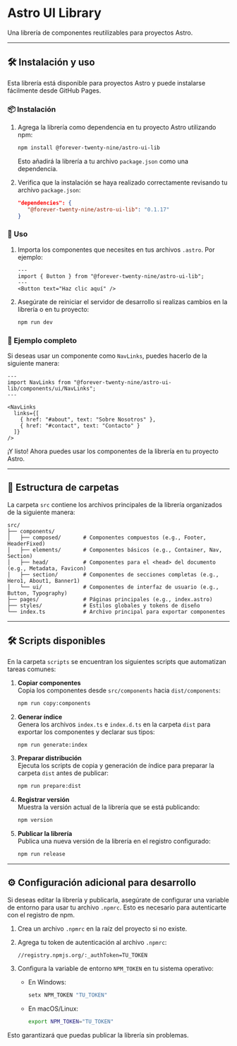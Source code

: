 # Astro UI Library

Una librería de componentes reutilizables para proyectos Astro.

---

## 🛠 Instalación y uso

Esta librería está disponible para proyectos Astro y puede instalarse fácilmente desde GitHub Pages.

### 📦 Instalación

1. Agrega la librería como dependencia en tu proyecto Astro utilizando npm:

   ```bash
   npm install @forever-twenty-nine/astro-ui-lib
   ```

   Esto añadirá la librería a tu archivo `package.json` como una dependencia.

2. Verifica que la instalación se haya realizado correctamente revisando tu archivo `package.json`:

   ```json
   "dependencies": {
      "@forever-twenty-nine/astro-ui-lib": "0.1.17"
   }
   ```

### 🚀 Uso

1. Importa los componentes que necesites en tus archivos `.astro`. Por ejemplo:

   ```astro
   ---
   import { Button } from "@forever-twenty-nine/astro-ui-lib";
   ---
   <Button text="Haz clic aquí" />
   ```

2. Asegúrate de reiniciar el servidor de desarrollo si realizas cambios en la librería o en tu proyecto:

   ```bash
   npm run dev
   ```

### 🌟 Ejemplo completo

Si deseas usar un componente como `NavLinks`, puedes hacerlo de la siguiente manera:

```astro
---
import NavLinks from "@forever-twenty-nine/astro-ui-lib/components/ui/NavLinks";
---

<NavLinks
  links={[
    { href: "#about", text: "Sobre Nosotros" },
    { href: "#contact", text: "Contacto" }
  ]}
/>
```

¡Y listo! Ahora puedes usar los componentes de la librería en tu proyecto Astro.

---

## 📁 Estructura de carpetas

La carpeta `src` contiene los archivos principales de la librería organizados de la siguiente manera:

```
src/
├── components/
│   ├── composed/       # Componentes compuestos (e.g., Footer, HeaderFixed)
│   ├── elements/       # Componentes básicos (e.g., Container, Nav, Section)
│   ├── head/           # Componentes para el <head> del documento (e.g., Metadata, Favicon)
│   ├── section/        # Componentes de secciones completas (e.g., Hero1, About1, Banner1)
│   └── ui/             # Componentes de interfaz de usuario (e.g., Button, Typography)
├── pages/              # Páginas principales (e.g., index.astro)
├── styles/             # Estilos globales y tokens de diseño
└── index.ts            # Archivo principal para exportar componentes
```

---

## 🛠 Scripts disponibles

En la carpeta `scripts` se encuentran los siguientes scripts que automatizan tareas comunes:

1. **Copiar componentes**  
   Copia los componentes desde `src/components` hacia `dist/components`:
   ```bash
   npm run copy:components
   ```

2. **Generar índice**  
   Genera los archivos `index.ts` e `index.d.ts` en la carpeta `dist` para exportar los componentes y declarar sus tipos:
   ```bash
   npm run generate:index
   ```

3. **Preparar distribución**  
   Ejecuta los scripts de copia y generación de índice para preparar la carpeta `dist` antes de publicar:
   ```bash
   npm run prepare:dist
   ```

4. **Registrar versión**  
   Muestra la versión actual de la librería que se está publicando:
   ```bash
   npm version
   ```

5. **Publicar la librería**  
   Publica una nueva versión de la librería en el registro configurado:
   ```bash
   npm run release
   ```

---

## ⚙️ Configuración adicional para desarrollo

Si deseas editar la librería y publicarla, asegúrate de configurar una variable de entorno para usar tu archivo `.npmrc`. Esto es necesario para autenticarte con el registro de npm.

1. Crea un archivo `.npmrc` en la raíz del proyecto si no existe.

2. Agrega tu token de autenticación al archivo `.npmrc`:

   ```
   //registry.npmjs.org/:_authToken=TU_TOKEN
   ```

3. Configura la variable de entorno `NPM_TOKEN` en tu sistema operativo:

   - En Windows:
     ```bash
     setx NPM_TOKEN "TU_TOKEN"
     ```

   - En macOS/Linux:
     ```bash
     export NPM_TOKEN="TU_TOKEN"
     ```

Esto garantizará que puedas publicar la librería sin problemas.
